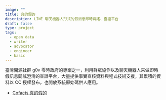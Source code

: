 ```yaml
---
image: ""
title: 真的假的
description: LINE 聊天機器人形式的假消息即時闢謠、查證平台
draft: false
type: project
tags:
  - open data
  - writer
  - advocator
  - engineer
  - basic
---
```

臺灣開源社群 g0v 零時政府的專案之一，利用群眾協作以及聊天機器人來做即時假訊息闢謠澄清的查證平台，大量提供事實查核資料與程式技術支援，其累積的資料以 CC 授權發布，也開放系統原始碼供人應用。

- [Cofacts 真的假的](http://cofacts.tw/)
